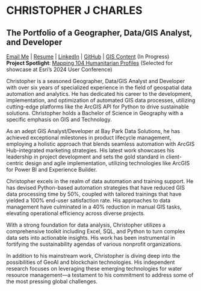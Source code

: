 # CHRISTOPHER J CHARLES
## The Portfolio of a Geographer, Data/GIS Analyst, and Developer
[Email Me](mailto:chris.jonh.charles@gmail.com) | [Resume](https://github.com/cartopher/portfolio/blob/main/Christopher%20Charles%20Resume.pdf) | [LinkedIn](https://www.linkedin.com/in/chrisjonhcharles/) | [GitHub](https://github.com/cartopher) | [GIS Content](https://arcg.is/1zvHm8) (In Progress)  
**Project Spotlight**: [Mapping 104 Humanitarian Profiles](https://github.com/cartopher/portfolio/blob/main/Projects/Mapping%20104%20Humanitarian%20Profiles.md) (Selected for showcase at Esri’s 2024 User Conference)

Christopher is a seasoned Geographer, Data/GIS Analyst and Developer with over six years of specialized experience in the field of geospatial data automation and analytics. He has dedicated his career to the development, implementation, and optimization of automated GIS data processes, utilizing cutting-edge platforms like the ArcGIS API for Python to drive sustainable solutions. Christopher holds a Bachelor of Science in Geography with a specific emphasis on GIS and Technology.

As an adept GIS Analyst/Developer at Bay Park Data Solutions, he has achieved exceptional milestones in product lifecycle management, employing a holistic approach that blends seamless automation with ArcGIS Hub-integrated marketing strategies. His latest work showcases his leadership in project development and sets the gold standard in client-centric design and agile implementation, utilizing technologies like ArcGIS for Power BI and Experience Builder.

Christopher excels in the realm of data automation and training support. He has devised Python-based automation strategies that have reduced GIS data processing time by 50%, coupled with tailored trainings that have yielded a 100% end-user satisfaction rate. His approaches to data management have culminated in a 40% reduction in manual GIS tasks, elevating operational efficiency across diverse projects.

With a strong foundation for data analysis, Christopher utilizes a comprehensive toolkit including Excel, SQL, and Python to turn complex data sets into actionable insights. His work has been instrumental in fortifying the sustainability agendas of various nonprofit organizations.

In addition to his mainstream work, Christopher is diving deep into the possibilities of GeoAI and blockchain technologies. His independent research focuses on leveraging these emerging technologies for water resource management—a testament to his commitment to address some of the most pressing global challenges.
